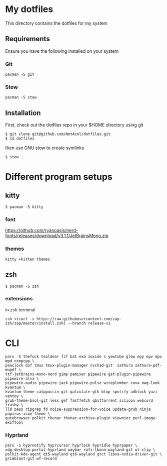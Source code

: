 # My dotfiles

This directory contains the dotfiles for my system

## Requirements

Ensure you have the following installed on your system

### Git

```
pacman -S git
```

### Stow

```
pacman -S stow
```

## Installation

First, check out the dotfiles repo in your $HOME directory using git

```
$ git clone git@github.com/NotAcol/dotfiles.git
$ cd dotfiles
```

then use GNU stow to create symlinks

```
$ stow .
```

# Different program setups

## kitty

```
$ pacman -S kitty
```

### font 

https://github.com/ryanoasis/nerd-fonts/releases/download/v3.1.1/JetBrainsMono.zip

### themes

```
kitty +kitten themes
```

## zsh

```
$ pacman -S zsh
```

### extensions 

in zsh terminal

```
zsh <(curl -s https://raw.githubusercontent.com/zap-zsh/zap/master/install.zsh) --branch release-v1
```

# CLI

```
paru -S thefuck tealdear fzf bat exa zoxide s yewtube glow epy epv mpv mpd ncmpcpp \
peaclock duf tmux tmux-plugin-manager nvchad-git  zathura zathura-pdf-mupdf \
ttf-jetbrains-mono-nerd gimp pamixer pipewire gst-plugin-pipewire pipewire-alsa \
pipewire-audio pipewire-jack pipewire-pulse wireplumber cava nwg-look kvantum \
kvantum-theme-catppuccin-git qalculate-gtk btop spotify-adblock yazi ventoy \
grub-theme-bsol-git less gef fastfetch qbittorrent silicon webcord trashy \
lld pass ripgrep fd noise-suppression-for-voice update-grub ninja papirus-icon-theme \
qutebrowser polkit thunar thunar-archive-plugin viewnior perl-image-exiftool
```

### Hyprland

```
paru -S hyprnotify hyprcursor hyprlock hypridle hyprpaper \
xdg-desktop-portal-hyprland waybar rofi-lbonn-wayland-git wl-clip \
polkit-kde-agent qt5-wayland qt6-wayland qtct libva-nvdia-driver-git \
grimblast-git wf-record 
